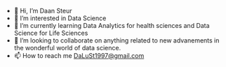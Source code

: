 - 👋 Hi, I’m Daan Steur
- 👀 I’m interested in Data Science
- 🌱 I’m currently learning Data Analytics for health sciences and Data Science for Life Sciences
- 💞️ I’m looking to collaborate on anything related to new advanements in the wonderful world of data science.
- 📫 How to reach me DaLuSt1997@gmail.com

<!---
DaLuSt/DaLuSt is a ✨ special ✨ repository because its `README.md` (this file) appears on your GitHub profile.
You can click the Preview link to take a look at your changes.
--->
